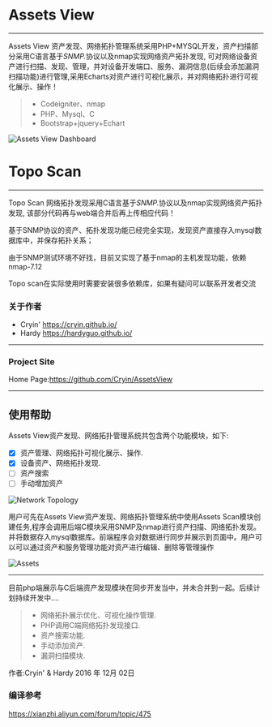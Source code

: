 # Assets View

------

Assets View 资产发现、网络拓扑管理系统采用PHP+MYSQL开发，资产扫描部分采用C语言基于<em>SNMP.</em>协议以及nmap实现网络资产拓扑发现, 可对网络设备资产进行扫描、发现、管理，并对设备开发端口、服务、漏洞信息(后续会添加漏洞扫描功能)进行管理,采用Echarts对资产进行可视化展示，并对网络拓扑进行可视化展示、操作！

> * Codeigniter、nmap
> * PHP、Mysql、C
> * Bootstrap+jquery+Echart

![Assets View Dashboard](http://i2.buimg.com/567571/1717675c686a44d7.png)

# Topo Scan

------

Topo Scan 网络拓扑发现采用C语言基于<em>SNMP.</em>协议以及nmap实现网络资产拓扑发现, 该部分代码再与web端合并后再上传相应代码！

基于SNMP协议的资产、拓扑发现功能已经完全实现，发现资产直接存入mysql数据库中，并保存拓扑关系；

由于SNMP测试环境不好找，目前又实现了基于nmap的主机发现功能，依赖nmap-7.12

Topo scan在实际使用时需要安装很多依赖库，如果有疑问可以联系开发者交流


### 关于作者

* Cryin'   https://cryin.github.io/
* Hardy    https://hardyguo.github.io/

------
### Project Site
Home Page:https://github.com/Cryin/AssetsView

------
## 使用帮助

Assets View资产发现、网络拓扑管理系统共包含两个功能模块，如下:

- [x] 资产管理、网络拓扑可视化展示、操作.
- [x] 设备资产、网络拓扑发现.
- [ ] 资产搜索
- [ ] 手动增加资产

![Network Topology](http://i2.buimg.com/567571/b8f507c11084fa72.png)

用户可先在Assets View资产发现、网络拓扑管理系统中使用Assets Scan模块创建任务,程序会调用后端C模块采用SNMP及nmap进行资产扫描、网络拓扑发现。并将数据存入mysql数据库。前端程序会对数据进行同步并展示到页面中。用户可以可以通过资产和服务管理功能对资产进行编辑、删除等管理操作

![Assets](http://i2.buimg.com/567571/7060e26ec61326f6.png)

------

目前php端展示与C后端资产发现模块在同步开发当中，并未合并到一起。后续计划持续开发中....

> * 网络拓扑展示优化、可视化操作管理.
> * PHP调用C端网络拓扑发现接口.
> * 资产搜索功能.
> * 手动添加资产.
> * 漏洞扫描模块.


作者:Cryin' & Hardy
2016 年 12月 02日    

### 编译参考

https://xianzhi.aliyun.com/forum/topic/475
